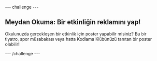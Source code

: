 \--- challenge \---

## Meydan Okuma: Bir etkinliğin reklamını yap!

Okulunuzda gerçekleşen bir etkinlik için poster yapabilir misiniz? Bu bir tiyatro, spor müsabakası veya hatta Kodlama Klübünüzü tanıtan bir poster olabilir!

\--- /challenge \---